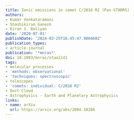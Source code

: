 ```yaml
---
title: Ionic emissions in comet C/2016 R2 (Pan-STARRS)
authors:
- Kumar Venkataramani
- Shashikiran Ganesh
- Kiran S. Baliyan
date: '2020-07-01'
publishDate: '2024-03-25T16:45:47.900460Z'
publication_types:
- article-journal
publication: '*mnras*'
doi: 10.1093/mnras/staa1141
tags:
- molecular processes
- 'methods: observational'
- 'techniques: spectroscopic'
- telescopes
- 'comets: individual: C/2016 R2'
- Oort Cloud
- Astrophysics - Earth and Planetary Astrophysics
links:
- name: arXiv
  url: https://arxiv.org/abs/2004.10266
---
```

